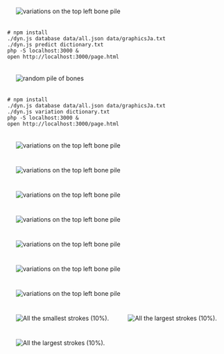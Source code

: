 
<img src="images/collage.jpg" alt="variations on the top left bone pile" width="auto" style="padding: 20px"/>


```{bash}
# npm install
./dyn.js database data/all.json data/graphicsJa.txt
./dyn.js predict dictionary.txt
php -S localhost:3000 &
open http://localhost:3000/page.html
```


<img src="images/examples.jpg" alt="random pile of bones" width="auto" style="padding: 20px"/>

```{bash}
# npm install
./dyn.js database data/all.json data/graphicsJa.txt
./dyn.js variation dictionary.txt
php -S localhost:3000 &
open http://localhost:3000/page.html
```

<img src="images/variations.jpg" alt="variations on the top left bone pile" width="auto" style="padding: 20px"/>

<img src="images/variations02.jpg" alt="variations on the top left bone pile" width="auto" style="padding: 20px"/>

<img src="images/variations03.jpg" alt="variations on the top left bone pile" width="auto" style="padding: 20px"/>

<img src="images/variations04.jpg" alt="variations on the top left bone pile" width="auto" style="padding: 20px"/>

<img src="images/variations05.jpg" alt="variations on the top left bone pile" width="auto" style="padding: 20px"/>

<img src="images/variations06.jpg" alt="variations on the top left bone pile" width="auto" style="padding: 20px"/>

<img src="images/variations07.jpg" alt="variations on the top left bone pile" width="auto" style="padding: 20px"/>

<img src="images/dictionary01.jpg" alt="All the smallest strokes (10%)." width="auto" style="padding: 20px"/>

<img src="images/dictionary02.jpg" alt="All the largest strokes (10%)." width="auto" style="padding: 20px"/>

<img src="images/complex_strokes.png" alt="All the largest strokes (10%)." width="auto" style="padding: 20px"/>
